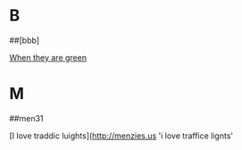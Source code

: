 # B

##[bbb]

[When they are green](http://menzies.us)

# M

##men31

[I love traddic luights](http://menzies.us 'i love traffice lignts'

